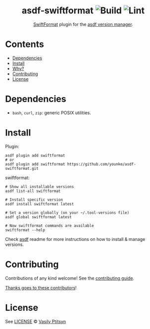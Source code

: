 <div align="center">

# asdf-swiftformat ![Build](https://github.com/younke/asdf-swiftformat/workflows/Build/badge.svg) ![Lint](https://github.com/younke/asdf-swiftformat/workflows/Lint/badge.svg)

[SwiftFormat](https://github.com/nicklockwood/SwiftFormat) plugin for the [asdf version manager](https://asdf-vm.com).

</div>

# Contents

- [Dependencies](#dependencies)
- [Install](#install)
- [Why?](#why)
- [Contributing](#contributing)
- [License](#license)

# Dependencies

- `bash`, `curl`, `zip`: generic POSIX utilities.

# Install

Plugin:

```shell
asdf plugin add swiftformat
# or
asdf plugin add swiftformat https://github.com/younke/asdf-swiftformat.git
```

swiftformat:

```shell
# Show all installable versions
asdf list-all swiftformat

# Install specific version
asdf install swiftformat latest

# Set a version globally (on your ~/.tool-versions file)
asdf global swiftformat latest

# Now swiftformat commands are available
swiftformat --help
```

Check [asdf](https://github.com/asdf-vm/asdf) readme for more instructions on how to
install & manage versions.

# Contributing

Contributions of any kind welcome! See the [contributing guide](contributing.md).

[Thanks goes to these contributors](https://github.com/younke/asdf-swiftformat/graphs/contributors)!

# License

See [LICENSE](LICENSE) © [Vasily Ptitsyn](https://github.com/younke/)
